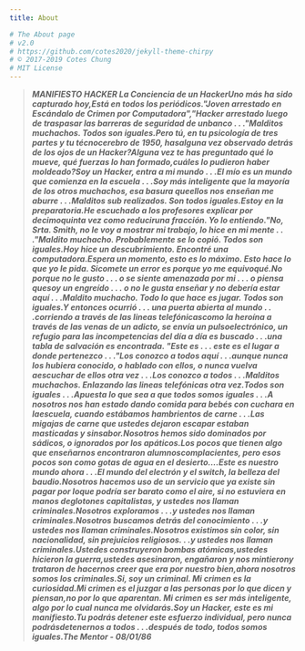 ```yaml
---
title: About

# The About page
# v2.0
# https://github.com/cotes2020/jekyll-theme-chirpy
# © 2017-2019 Cotes Chung
# MIT License
---
```


> ***MANIFIESTO HACKER La Conciencia de un HackerUno más ha sido capturado hoy,Está en todos los periódicos."Joven arrestado en Escándalo de Crimen por Computadora","Hacker arrestado luego de traspasar las barreras de seguridad de unbanco . . ."Malditos muchachos. Todos son iguales.Pero tú, en tu psicología de tres partes y tu técnocerebro de 1950, hasalguna vez observado detrás de los ojos de un Hacker?Alguna vez te has preguntado qué lo mueve, qué fuerzas lo han formado,cuáles lo pudieron haber moldeado?Soy un Hacker, entra a mi mundo . . .El mío es un mundo que comienza en la escuela . . .Soy más inteligente que la mayoría de los otros muchachos, esa basura queellos nos enseñan me aburre . . .Malditos sub realizados. Son todos iguales.Estoy en la preparatoria.He escuchado a los profesores explicar por decimoquinta vez como reduciruna fracción. Yo lo entiendo."No, Srta. Smith, no le voy a mostrar mi trabajo, lo hice en mi mente . . ."Maldito muchacho. Probablemente se lo copió. Todos son iguales.Hoy hice un descubrimiento. Encontré una computadora.Espera un momento, esto es lo máximo. Esto hace lo que yo le pida. Sicomete un error es porque yo me equivoqué.No porque no le gusto . . . o  se siente amenazada por mi . . . o piensa quesoy un engreído . . . o no le gusta enseñar y no debería estar aquí . . .Maldito muchacho. Todo lo que hace es jugar. Todos son iguales.Y entonces ocurrió . . . una puerta abierta al mundo . . .corriendo a través de las lineas telefónicascomo la heroína a través de las venas de un adicto, se envía un pulsoelectrónico, un refugio para las incompetencias del día a día es buscado . . .una tabla de salvación es encontrada.
"Este es . . . este es el lugar a donde pertenezco . . ."Los conozco a todos aquí . . .aunque nunca los hubiera conocido, o hablado con ellos, o nunca vuelva aescuchar de ellos otra vez . . .Los conozco a todos . . .Malditos muchachos. Enlazando las lineas telefónicas otra vez.Todos son iguales . . .Apuesta lo que sea a que todos somos iguales . . .A nosotros nos han estado dando comida para bebés con cuchara en laescuela, cuando estábamos hambrientos de carne . . .Las migajas de carne que ustedes dejaron escapar estaban masticadas y sinsabor.Nosotros hemos sido dominados por sádicos, o ignorados por los apáticos.Los pocos que tienen algo que enseñarnos encontraron alumnoscomplacientes, pero esos pocos son como gotas de agua en el desierto....Este es nuestro mundo ahora . . .El mundo del electrón y el switch, la belleza del baudio.Nosotros hacemos uso de un servicio que ya existe sin pagar por loque podría ser barato como el aire, si no estuviera en manos deglotones capitalistas, y ustedes nos llaman criminales.Nosotros exploramos . . .y ustedes nos llaman criminales.Nosotros buscamos detrás del conocimiento . . .y ustedes nos llaman criminales.Nosotros existimos sin color, sin nacionalidad, sin prejuicios religiosos. . .y ustedes nos llaman criminales.Ustedes construyeron bombas atómicas,ustedes hicieron la guerra,ustedes asesinaron, engañaron y nos mintierony trataron de hacernos creer que era por nuestro bien,ahora nosotros somos los criminales.Si, soy un criminal. Mi crimen es la curiosidad.Mi crimen es el juzgar a las personas por lo que dicen y piensan,no por lo que aparentan.
Mi crimen es ser más inteligente, algo por lo cual nunca me olvidarás.Soy un Hacker, este es mi manifiesto.Tu podrás detener este esfuerzo individual, pero nunca podrásdetenernos a todos . . .después de todo, todos somos iguales.The Mentor - 08/01/86***
